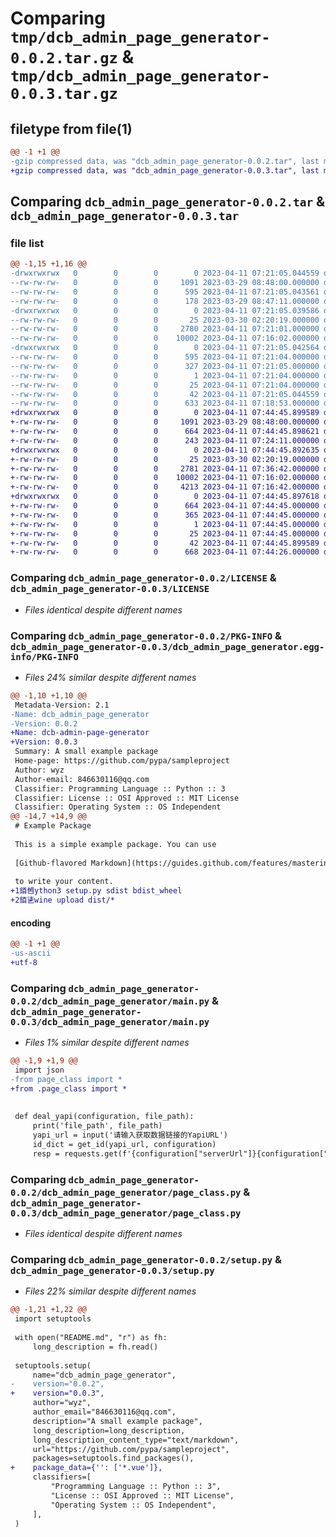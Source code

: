# Comparing `tmp/dcb_admin_page_generator-0.0.2.tar.gz` & `tmp/dcb_admin_page_generator-0.0.3.tar.gz`

## filetype from file(1)

```diff
@@ -1 +1 @@
-gzip compressed data, was "dcb_admin_page_generator-0.0.2.tar", last modified: Tue Apr 11 07:21:05 2023, max compression
+gzip compressed data, was "dcb_admin_page_generator-0.0.3.tar", last modified: Tue Apr 11 07:44:45 2023, max compression
```

## Comparing `dcb_admin_page_generator-0.0.2.tar` & `dcb_admin_page_generator-0.0.3.tar`

### file list

```diff
@@ -1,15 +1,16 @@
-drwxrwxrwx   0        0        0        0 2023-04-11 07:21:05.044559 dcb_admin_page_generator-0.0.2/
--rw-rw-rw-   0        0        0     1091 2023-03-29 08:48:00.000000 dcb_admin_page_generator-0.0.2/LICENSE
--rw-rw-rw-   0        0        0      595 2023-04-11 07:21:05.043561 dcb_admin_page_generator-0.0.2/PKG-INFO
--rw-rw-rw-   0        0        0      178 2023-03-29 08:47:11.000000 dcb_admin_page_generator-0.0.2/README.md
-drwxrwxrwx   0        0        0        0 2023-04-11 07:21:05.039586 dcb_admin_page_generator-0.0.2/dcb_admin_page_generator/
--rw-rw-rw-   0        0        0       25 2023-03-30 02:20:19.000000 dcb_admin_page_generator-0.0.2/dcb_admin_page_generator/__init__.py
--rw-rw-rw-   0        0        0     2780 2023-04-11 07:21:01.000000 dcb_admin_page_generator-0.0.2/dcb_admin_page_generator/main.py
--rw-rw-rw-   0        0        0    10002 2023-04-11 07:16:02.000000 dcb_admin_page_generator-0.0.2/dcb_admin_page_generator/page_class.py
-drwxrwxrwx   0        0        0        0 2023-04-11 07:21:05.042564 dcb_admin_page_generator-0.0.2/dcb_admin_page_generator.egg-info/
--rw-rw-rw-   0        0        0      595 2023-04-11 07:21:04.000000 dcb_admin_page_generator-0.0.2/dcb_admin_page_generator.egg-info/PKG-INFO
--rw-rw-rw-   0        0        0      327 2023-04-11 07:21:05.000000 dcb_admin_page_generator-0.0.2/dcb_admin_page_generator.egg-info/SOURCES.txt
--rw-rw-rw-   0        0        0        1 2023-04-11 07:21:04.000000 dcb_admin_page_generator-0.0.2/dcb_admin_page_generator.egg-info/dependency_links.txt
--rw-rw-rw-   0        0        0       25 2023-04-11 07:21:04.000000 dcb_admin_page_generator-0.0.2/dcb_admin_page_generator.egg-info/top_level.txt
--rw-rw-rw-   0        0        0       42 2023-04-11 07:21:05.044559 dcb_admin_page_generator-0.0.2/setup.cfg
--rw-rw-rw-   0        0        0      633 2023-04-11 07:18:53.000000 dcb_admin_page_generator-0.0.2/setup.py
+drwxrwxrwx   0        0        0        0 2023-04-11 07:44:45.899589 dcb_admin_page_generator-0.0.3/
+-rw-rw-rw-   0        0        0     1091 2023-03-29 08:48:00.000000 dcb_admin_page_generator-0.0.3/LICENSE
+-rw-rw-rw-   0        0        0      664 2023-04-11 07:44:45.898621 dcb_admin_page_generator-0.0.3/PKG-INFO
+-rw-rw-rw-   0        0        0      243 2023-04-11 07:24:11.000000 dcb_admin_page_generator-0.0.3/README.md
+drwxrwxrwx   0        0        0        0 2023-04-11 07:44:45.892635 dcb_admin_page_generator-0.0.3/dcb_admin_page_generator/
+-rw-rw-rw-   0        0        0       25 2023-03-30 02:20:19.000000 dcb_admin_page_generator-0.0.3/dcb_admin_page_generator/__init__.py
+-rw-rw-rw-   0        0        0     2781 2023-04-11 07:36:42.000000 dcb_admin_page_generator-0.0.3/dcb_admin_page_generator/main.py
+-rw-rw-rw-   0        0        0    10002 2023-04-11 07:16:02.000000 dcb_admin_page_generator-0.0.3/dcb_admin_page_generator/page_class.py
+-rw-rw-rw-   0        0        0     4213 2023-04-11 07:16:42.000000 dcb_admin_page_generator-0.0.3/dcb_admin_page_generator/res_text.vue
+drwxrwxrwx   0        0        0        0 2023-04-11 07:44:45.897618 dcb_admin_page_generator-0.0.3/dcb_admin_page_generator.egg-info/
+-rw-rw-rw-   0        0        0      664 2023-04-11 07:44:45.000000 dcb_admin_page_generator-0.0.3/dcb_admin_page_generator.egg-info/PKG-INFO
+-rw-rw-rw-   0        0        0      365 2023-04-11 07:44:45.000000 dcb_admin_page_generator-0.0.3/dcb_admin_page_generator.egg-info/SOURCES.txt
+-rw-rw-rw-   0        0        0        1 2023-04-11 07:44:45.000000 dcb_admin_page_generator-0.0.3/dcb_admin_page_generator.egg-info/dependency_links.txt
+-rw-rw-rw-   0        0        0       25 2023-04-11 07:44:45.000000 dcb_admin_page_generator-0.0.3/dcb_admin_page_generator.egg-info/top_level.txt
+-rw-rw-rw-   0        0        0       42 2023-04-11 07:44:45.899589 dcb_admin_page_generator-0.0.3/setup.cfg
+-rw-rw-rw-   0        0        0      668 2023-04-11 07:44:26.000000 dcb_admin_page_generator-0.0.3/setup.py
```

### Comparing `dcb_admin_page_generator-0.0.2/LICENSE` & `dcb_admin_page_generator-0.0.3/LICENSE`

 * *Files identical despite different names*

### Comparing `dcb_admin_page_generator-0.0.2/PKG-INFO` & `dcb_admin_page_generator-0.0.3/dcb_admin_page_generator.egg-info/PKG-INFO`

 * *Files 24% similar despite different names*

```diff
@@ -1,10 +1,10 @@
 Metadata-Version: 2.1
-Name: dcb_admin_page_generator
-Version: 0.0.2
+Name: dcb-admin-page-generator
+Version: 0.0.3
 Summary: A small example package
 Home-page: https://github.com/pypa/sampleproject
 Author: wyz
 Author-email: 846630116@qq.com
 Classifier: Programming Language :: Python :: 3
 Classifier: License :: OSI Approved :: MIT License
 Classifier: Operating System :: OS Independent
@@ -14,7 +14,9 @@
 # Example Package
 
 This is a simple example package. You can use
 
 [Github-flavored Markdown](https://guides.github.com/features/mastering-markdown/)
 
 to write your content.
+1銆乸ython3 setup.py sdist bdist_wheel
+2銆乼wine upload dist/*
```

#### encoding

```diff
@@ -1 +1 @@
-us-ascii
+utf-8
```

### Comparing `dcb_admin_page_generator-0.0.2/dcb_admin_page_generator/main.py` & `dcb_admin_page_generator-0.0.3/dcb_admin_page_generator/main.py`

 * *Files 1% similar despite different names*

```diff
@@ -1,9 +1,9 @@
 import json
-from page_class import *
+from .page_class import *
 
 
 def deal_yapi(configuration, file_path):
     print('file_path', file_path)
     yapi_url = input('请输入获取数据链接的YapiURL')
     id_dict = get_id(yapi_url, configuration)
     resp = requests.get(f'{configuration["serverUrl"]}{configuration["getInfoPath"]}', params=id_dict)
```

### Comparing `dcb_admin_page_generator-0.0.2/dcb_admin_page_generator/page_class.py` & `dcb_admin_page_generator-0.0.3/dcb_admin_page_generator/page_class.py`

 * *Files identical despite different names*

### Comparing `dcb_admin_page_generator-0.0.2/setup.py` & `dcb_admin_page_generator-0.0.3/setup.py`

 * *Files 22% similar despite different names*

```diff
@@ -1,21 +1,22 @@
 import setuptools
 
 with open("README.md", "r") as fh:
     long_description = fh.read()
 
 setuptools.setup(
     name="dcb_admin_page_generator",
-    version="0.0.2",
+    version="0.0.3",
     author="wyz",
     author_email="846630116@qq.com",
     description="A small example package",
     long_description=long_description,
     long_description_content_type="text/markdown",
     url="https://github.com/pypa/sampleproject",
     packages=setuptools.find_packages(),
+    package_data={'': ['*.vue']},
     classifiers=[
         "Programming Language :: Python :: 3",
         "License :: OSI Approved :: MIT License",
         "Operating System :: OS Independent",
     ],
 )
```

